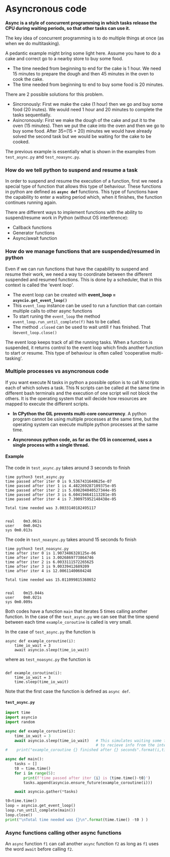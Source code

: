 # Asyncronous code

**Async is a style of concurrent programming in which tasks release the CPU during waiting periods, so that other tasks can use it.**

The key idea of concurrent programming is to do multiple things at once (as when we do multitasking).

A pedantic example might bring some light here. Assume you have to do a cake and correct go to a nearby store to buy some food.

- The time needed from beginning to end for the cake is 1 hour. We need 15 minutes to prepare the dough and then 45 minutes in the oven to cook the cake.
- The time needed from beginning to end to buy some food is 20 minutes.

There are 2 possible solutions for this problem.

- Sincronously: First we make the cake (1 hour) then we go and buy some food (20 inutes). We would need 1 hour and 20 minutes to complete the tasks sequentially.
- Asincronously: First we make the dough of the cake and put it to the oven (15 minutes). Then we put the cake into the oven and then we go to buy some food. After 35=(15 + 20) minutes we would have already solved the second task but we would be waiting for the cake to be cooked. 

The previous example is essentially what is shown in  the examples from `test_async.py` and  `test_noasync.py`. 



### How do we tell python to suspend and resume a task

In order to suspend and resume the execution of a function, first we need a special type of function that allows this type of behaviour. These functions in python are defined as  **`async def`** functions. This type of functions have the capability to enter a waiting period which, when it finishes, the function continues running again.

There are different ways to implement functions with the ability to suspend/resume work in Python (without OS interference):

- Callback functions
- Generator functions
- Async/await function



### How do we manage functions that are suspended/resumed in python

Even if we can run functions that have the capability to suspend and resume their work, we need a way to coordinate between the different suspended and resumed functions. This is done by a scheduler, that in this context is called the 'event loop'. 

- The event loop can be created with **event_loop = `asyncio.get_event_loop()`**
- This `event_loop` instance can be used to run a function that can contain multiple calls to other async functions
- To start runing the `event_loop`  the method `event_loop.run_until_complete(f)` has to be called.
- The method `.closed` can be used to wait untill `f` has finished. That is`event_loop.close()` 

The event loop keeps track of all the running tasks.  When a function is suspended, it returns control to the event loop which finds another function to start or resume. This type of behaviour is often called 'cooperative multi-tasking'.



### Multiple processes vs asyncronous code

If you want execute  N tasks in python a possible option is to call N scripts each of which solves a task. This N scripts can be called at the same time in different bash terminals and the execution of one script will not block the others. It is the operating system that will decide how resources are mapped to execute the different scripts. 

- **In CPython the GIL prevents multi-core concurrency**. A python program cannot be using multiple processes at the same time, but the operating system can execute multiple python processes at the same time.

- **Asyncronous python code, as far as the OS in concerned, uses a single process with a single thread.**



#### Example

The code in  `test_async.py` takes around 3 seconds to finish

```
time python3 test_async.py
time passed after iter 0 is 9.5367431640625e-07
time passed after iter 1 is 4.482269287109375e-05
time passed after iter 2 is 5.698204040527344e-05
time passed after iter 3 is 6.604194641113281e-05
time passed after iter 4 is 7.390975952148438e-05

Total time needed was 3.0033140182495117


real	0m3.061s
user	0m0.042s
sys	0m0.013s
```

The code in `test_noasync.py` takes around 15 seconds fo finish

```
time python3 test_noasync.py
time after iter 0 is 1.9073486328125e-06
time after iter 1 is 3.0026869773864746
time after iter 2 is 6.0033111572265625
time after iter 3 is 9.00339412689209
time after iter 4 is 12.00611400604248

Total time needed was 15.011099815368652


real	0m15.044s
user	0m0.021s
sys	0m0.009s
```

Both codes have a function `main` that iterates 5 times calling another function. In the case of the `test_async.py` we can see that the time spend between each time `example_coroutine` is called is very small. 

 In the case of `test_async.py` the function is

```
async def example_coroutine(i):
    time_io_wait = 3
    await asyncio.sleep(time_io_wait)  
```

where as `test_noasync.py` the function is

```

def example_coroutine(i):
    time_io_wait = 3
    time.sleep(time_io_wait) 
```

Note that the first case the function is defined as `async def`.



####  `test_async.py` 

```python
import time
import asyncio
import random

async def example_coroutine(i):
    time_io_wait = 3
    await asyncio.sleep(time_io_wait)   # This simulates waiting some function 
                                        # to recieve info from the internet for example
#    print("example_coroutine {} finished after {} seconds".format(i,time_io_wait))

async def main():
    tasks = []
    t0 = time.time()
    for i in range(5):
        print(f'time passed after iter {i} is {time.time()-t0}')
        tasks.append(asyncio.ensure_future(example_coroutine(i)))

    await asyncio.gather(*tasks)

t0=time.time()
loop = asyncio.get_event_loop()
loop.run_until_complete(main())
loop.close()
print("\nTotal time needed was {}\n".format(time.time() -t0 ) )
```







### Async functions calling other async functions

An `async` function `f1` can call another `async` function `f2` as long as `f1` uses the word  `await` before calling `f2`. 

